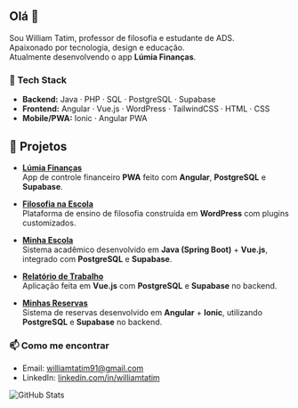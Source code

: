 ## Olá 👋
Sou William Tatim, professor de filosofia e estudante de ADS.  
Apaixonado por tecnologia, design e educação.  
Atualmente desenvolvendo o app **Lúmia Finanças**.

### 🚀 Tech Stack
- **Backend:** Java · PHP · SQL · PostgreSQL · Supabase
- **Frontend:** Angular · Vue.js · WordPress · TailwindCSS · HTML · CSS
- **Mobile/PWA:** Ionic · Angular PWA  

## 📌 Projetos

- [**Lúmia Finanças**](https://lumiafinancas.com)  
  App de controle financeiro **PWA** feito com **Angular**, **PostgreSQL** e **Supabase**.

- [**Filosofia na Escola**](http://filosofianaescola.com/)  
  Plataforma de ensino de filosofia construída em **WordPress** com plugins customizados.

- [**Minha Escola**](https://minha-escola-olive.vercel.app)  
  Sistema acadêmico desenvolvido em **Java (Spring Boot)** + **Vue.js**, integrado com **PostgreSQL** e **Supabase**.

- [**Relatório de Trabalho**](https://relatorio-trabalho.vercel.app/login)  
  Aplicação feita em **Vue.js** com **PostgreSQL** e **Supabase** no backend.

- [**Minhas Reservas**](https://minhas-reservas.vercel.app/login)  
  Sistema de reservas desenvolvido em **Angular** + **Ionic**, utilizando **PostgreSQL** e **Supabase** no backend.


### 📫 Como me encontrar
- Email: williamtatim91@gmail.com
- LinkedIn: [linkedin.com/in/williamtatim](https://linkedin.com/in/williamtatim)


![GitHub Stats](https://github-readme-stats.vercel.app/api?username=william-gtatim&show_icons=true&theme=radical)





